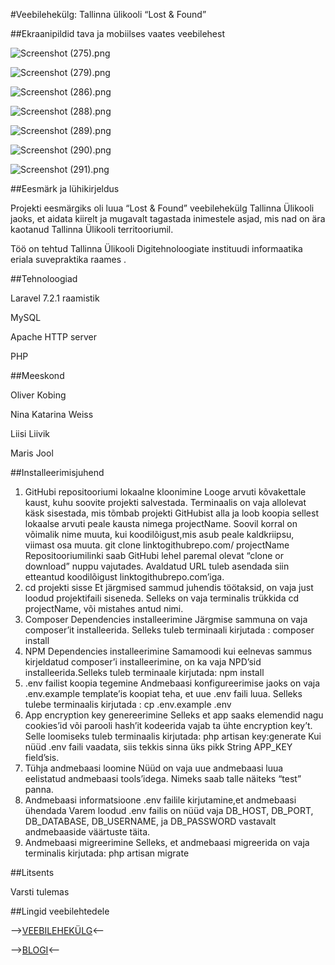 #Veebilehekülg: Tallinna ülikooli “Lost & Found”

##Ekraanipildid tava ja mobiilses vaates veebilehest


![Screenshot (275).png](https://github.com/oliko888/lostfound/blob/master/Screenshot%20(275).png)

![Screenshot (279).png](https://github.com/oliko888/lostfound/blob/master/Screenshot%20(279).png)

![Screenshot (286).png](https://github.com/oliko888/lostfound/blob/master/Screenshot%20(286).png)

![Screenshot (288).png](https://github.com/oliko888/lostfound/blob/master/Screenshot%20(288).png)

![Screenshot (289).png](https://github.com/oliko888/lostfound/blob/master/Screenshot%20(289).png)

![Screenshot (290).png](https://github.com/oliko888/lostfound/blob/master/Screenshot%20(290).png)

![Screenshot (291).png](https://github.com/oliko888/lostfound/blob/master/Screenshot%20(291).png)


##Eesmärk ja lühikirjeldus

Projekti eesmärgiks oli luua “Lost & Found” veebilehekülg Tallinna Ülikooli jaoks, et aidata kiirelt ja mugavalt tagastada inimestele asjad, mis nad on ära kaotanud Tallinna Ülikooli territooriumil.

Töö on tehtud Tallinna Ülikooli Digitehnoloogiate instituudi informaatika eriala suvepraktika raames .

##Tehnoloogiad

Laravel 7.2.1 raamistik

MySQL

Apache HTTP server

PHP

##Meeskond  

Oliver Kobing

Nina Katarina Weiss

Liisi Liivik

Maris Jool

##Installeerimisjuhend
1. GitHubi repositooriumi lokaalne kloonimine 
Looge arvuti kõvakettale kaust, kuhu soovite projekti salvestada. Terminaalis on vaja allolevat käsk sisestada, mis  tõmbab projekti GitHubist alla ja loob koopia sellest lokaalse arvuti peale kausta nimega projectName. Soovil korral on võimalik nime muuta, kui koodilõigust,mis asub peale kaldkriipsu, viimast osa muuta.
git clone linktogithubrepo.com/ projectName
Repositooriumilinki saab GitHubi lehel paremal olevat “clone or download” nuppu vajutades. Avaldatud URL tuleb asendada siin etteantud koodilõigust linktogithubrepo.com’iga.
2. cd projekti sisse
Et järgmised sammud juhendis töötaksid, on vaja just loodud projektifaili siseneda. Selleks on vaja terminalis trükkida cd projectName, või mistahes antud nimi.
3.  Composer Dependencies installeerimine
Järgmise sammuna on vaja composer’it installeerida. Selleks tuleb terminaali kirjutada :  composer install
4. NPM Dependencies installeerimine
Samamoodi kui eelnevas sammus kirjeldatud composer’i installeerimine, on ka vaja NPD’sid installeerida.Selleks tuleb terminaale kirjutada: npm install
5. .env failist koopia tegemine
Andmebaasi konfigureerimise jaoks on vaja  .env.example template’is koopiat teha, et uue  .env faili luua. Selleks tulebe terminaalis kirjutada :   cp .env.example .env
6. App encryption key genereerimine
Selleks et app saaks elemendid nagu cookies’id või parooli hash’it kodeerida vajab ta ühte encryption key’t. Selle loomiseks tuleb terminaalis kirjutada:  php artisan key:generate
Kui nüüd  .env faili vaadata, siis tekkis sinna üks pikk String  APP_KEY field’sis.
7. Tühja andmebaasi loomine
Nüüd on vaja uue andmebaasi luua eelistatud andmebaasi tools’idega. Nimeks saab talle näiteks “test” panna.
8. Andmebaasi informatsioone .env failile kirjutamine,et andmebaasi ühendada
Varem loodud  .env failis on nüüd vaja DB_HOST, DB_PORT, DB_DATABASE, DB_USERNAME, ja  DB_PASSWORD vastavalt andmebaaside väärtuste täita.
9. Andmebaasi migreerimine
Selleks, et andmebaasi migreerida  on vaja terminalis kirjutada:  php artisan migrate
 

##Litsents

Varsti tulemas

##Lingid veebilehtedele

-->[VEEBILEHEKÜLG](https://epo.ee/lostfound/)<--

-->[BLOGI](http://suvepraktika.cs.tlu.ee/2020/ryhm07/)<--  

